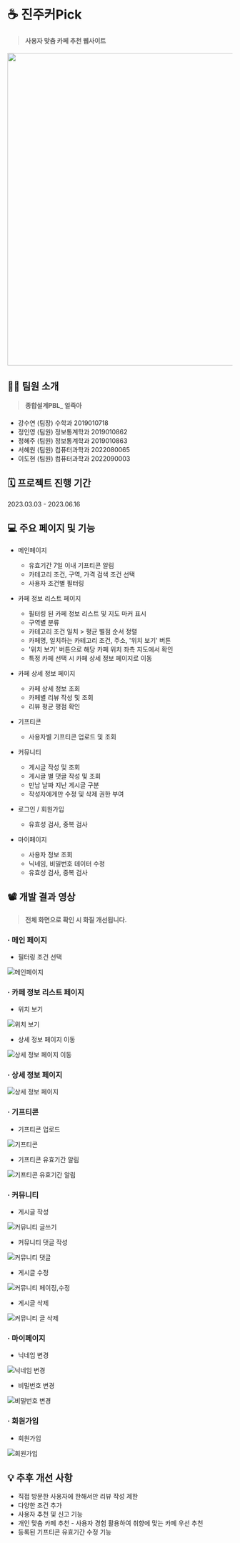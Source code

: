 # ☕ 진주커Pick
>#### 사용자 맞춤 카페 추천 웹사이트

<img src="https://github.com/hye1w/JINJUCOPICK/assets/105777703/26e558b8-d8e1-4574-95d1-35c205290593" width="700"> 

## 💁‍♀️ 팀원 소개
>#### 종합설계PBL_ 얼죽아 

- 강수연 (팀장) 수학과 2019010718
- 정인영 (팀원) 정보통계학과 2019010862
- 정혜주 (팀원) 정보통계학과 2019010863
- 서혜원 (팀원) 컴퓨터과학과 2022080065  
- 이도현 (팀원) 컴퓨터과학과 2022090003  

## 🗓 프로젝트 진행 기간
2023.03.03 - 2023.06.16

## 💻 주요 페이지 및 기능
- 메인페이지
    - 유효기간 7일 이내 기프티콘 알림
    - 카테고리 조건, 구역, 가격 검색 조건 선택
    - 사용자 조건별 필터링

- 카페 정보 리스트 페이지
    - 필터링 된 카페 정보 리스트 및 지도 마커 표시
    - 구역별 분류
    - 카테고리 조건 일치 > 평균 별점 순서 정렬
    - 카페명, 일치하는 카테고리 조건, 주소, '위치 보기' 버튼
    - '위치 보기' 버튼으로 해당 카페 위치 좌측 지도에서 확인
    - 특정 카페 선택 시 카페 상세 정보 페이지로 이동

- 카페 상세 정보 페이지
    - 카페 상세 정보 조회
    - 카페별 리뷰 작성 및 조회
    - 리뷰 평균 평점 확인

- 기프티콘
    - 사용자별 기프티콘 업로드 및 조회

- 커뮤니티
    - 게시글 작성 및 조회
    - 게시글 별 댓글 작성 및 조회
    - 만남 날짜 지난 게시글 구분
    - 작성자에게만 수정 및 삭제 권한 부여

- 로그인 / 회원가입 
    - 유효성 검사, 중복 검사

- 마이페이지
    - 사용자 정보 조회
    - 닉네임, 비밀번호 데이터 수정
    - 유효성 검사, 중복 검사 

## 📽️ 개발 결과 영상
>#### 전체 화면으로 확인 시 화질 개선됩니다.

### · 메인 페이지
- 필터링 조건 선택

![메인페이지](https://github.com/hye1w/JINJUCOPICK/assets/105777703/8b3cc676-e3a9-4d68-8a90-d664d5169ae3.gif)

### · 카페 정보 리스트 페이지
- 위치 보기

![위치 보기](https://github.com/hye1w/JINJUCOPICK/assets/105777703/1d5bd49a-d25b-48aa-ad56-0fbfef40a4e0.gif)

- 상세 정보 페이지 이동

![상세 정보 페이지 이동](https://github.com/hye1w/JINJUCOPICK/assets/105777703/c6522b0e-5765-4256-ba39-290c418ffc20.gif)

### · 상세 정보 페이지

![상세 정보 페이지](https://github.com/hye1w/JINJUCOPICK/assets/105777703/1868d0c2-3133-4d01-8c9a-0664a9930bb8.gif)

### · 기프티콘
- 기프티콘 업로드

![기프티콘](https://github.com/hye1w/JINJUCOPICK/assets/105777703/baca414e-f4ea-4894-92b6-ac606d34ecf0.gif)

- 기프티콘 유효기간 알림

![기프티콘 유효기간 알림](https://github.com/hye1w/JINJUCOPICK/assets/105777703/27d30345-13d5-460b-ac1d-37ed5421b856.gif)

### · 커뮤니티
- 게시글 작성

![커뮤니티 글쓰기](https://github.com/hye1w/JINJUCOPICK/assets/105777703/4233ee5f-e77f-4cfe-a512-0f69bc2b25bf.gif)

- 커뮤니티 댓글 작성

![커뮤니티 댓글](https://github.com/hye1w/JINJUCOPICK/assets/105777703/f8fa9b97-92a1-494b-b720-2b605a7e1064.gif)

- 게시글 수정

![커뮤니티 페이징,수정](https://github.com/hye1w/JINJUCOPICK/assets/105777703/7afc6b47-59b8-461c-9a55-d331db6e10fe.gif)

- 게시글 삭제

![커뮤니티 글 삭제](https://github.com/hye1w/JINJUCOPICK/assets/105777703/170b7483-8ae4-4989-afba-6c3856683992.gif)

### · 마이페이지 
- 닉네임 변경

![닉네임 변경](https://github.com/hye1w/JINJUCOPICK/assets/105777703/6b8645e8-7047-4bce-a932-dc85dad8152b.gif)

- 비밀번호 변경

![비밀번호 변경](https://github.com/hye1w/JINJUCOPICK/assets/105777703/45929545-bfff-4872-ac9a-ffbbf502b0ed.gif)

### · 회원가입
- 회원가입

![회원가입](https://github.com/hye1w/JINJUCOPICK/assets/105777703/5262039d-285b-497a-a41f-2b9a16511f2a.gif)


## 💡 추후 개선 사항
- 직접 방문한 사용자에 한해서만 리뷰 작성 제한
- 다양한 조건 추가
- 사용자 추천 및 신고 기능  
- 개인 맞춤 카페 추천 - 사용자 경험 활용하여 취향에 맞는 카페 우선 추천
- 등록된 기프티콘 유효기간 수정 기능
